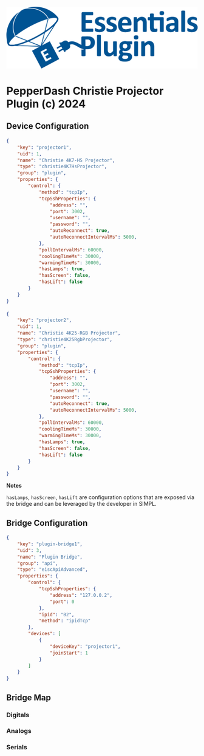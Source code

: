 ![PepperDash Essentials Pluign Logo](/images/essentials-plugin-blue.png)

# PepperDash Christie Projector Plugin (c) 2024

## Device Configuration

```json
{
	"key": "projector1",
	"uid": 1,
	"name": "Christie 4K7-HS Projector",
	"type": "christie4K7HsProjector",
	"group": "plugin",
	"properties": {
		"control": {
			"method": "tcpIp",
			"tcpSshProperties": {
				"address": "",
				"port": 3002,
				"username": "",
				"password": "",
				"autoReconnect": true,
				"autoReconnectIntervalMs": 5000,
			},
			"pollIntervalMs": 60000,
			"coolingTimeMs": 30000,
			"warmingTimeMs": 30000,
			"hasLamps": true,
			"hasScreen": false,
			"hasLift": false
		}
	}
}

{
	"key": "projector2",
	"uid": 1,
	"name": "Christie 4K25-RGB Projector",
	"type": "christie4K25RgbProjector",
	"group": "plugin",
	"properties": {
		"control": {
			"method": "tcpIp",
			"tcpSshProperties": {
				"address": "",
				"port": 3002,
				"username": "",
				"password": "",
				"autoReconnect": true,
				"autoReconnectIntervalMs": 5000,
			},
			"pollIntervalMs": 60000,
			"coolingTimeMs": 30000,
			"warmingTimeMs": 30000,
			"hasLamps": true,
			"hasScreen": false,
			"hasLift": false
		}
	}
}
```
**Notes**

`hasLamps`, `hasScreen`, `hasLift` are configuration options that are exposed via the bridge and can be leveraged by the developer in SIMPL.

## Bridge Configuration

```json
{
	"key": "plugin-bridge1",
	"uid": 3,
	"name": "Plugin Bridge",
	"group": "api",
	"type": "eiscApiAdvanced",
	"properties": {
		"control": {
			"tcpSshProperties": {
				"address": "127.0.0.2",
				"port": 0
			},
			"ipid": "B2",
			"method": "ipidTcp"
		},
		"devices": [
			{
				"deviceKey": "projector1",
				"joinStart": 1
			}
		]
	}
}
```

## Bridge Map

### Digitals



### Analogs



### Serials



